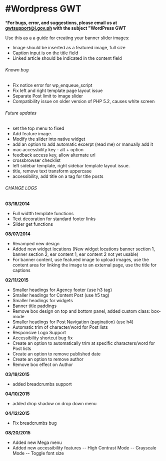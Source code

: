 #Wordpress GWT
===

***For bugs, error, and suggestions, please email us at gwtsupport@i.gov.ph with the subject "WordPress GWT**

Use this as a a guide for creating your banner slider images:
- Image should be inserted as a featured image, full size
- Caption input is on the title field
- Linked article should be indicated in the content field

###### Known bug
- Fix notice error for wp_enqueue_script
- Fix left and right template page layout issue
- Separate Post limit to image slider
- Compatibility issue on older version of PHP 5.2, causes white screen

###### Future updates
- set the top menu to fixed
- Add feature image.
- Modify the slider into native widget
- add an option to add automatic excerpt (read me) or manually add it
- mac accessbility key - alt + option
- feedback access key, allow alternate url
- crossbrowser checklist
- left sidebar template, right sidebar template layout issue.
- title, remove text transform uppercase
- accessibility, add title on a tag for title posts

###### CHANGE LOGS
**03/18/2014**
- Full widtth template functions
- Text decoration for standard footer links
- Slider get functions

**08/07/2014**
- Revamped new design
- Added new widget locations (New widget locations banner section 1, banner section 2, ear content 1, ear content 2 not yet usable)
- For banner content, use featured image to upload images, use the content area for linking the image to an external page, use the title for captions

**02/11/2015**
- Smaller headings for Agency footer (use h3 tag)
- Smaller headings for Content Post (use h5 tag)
- Smaller headings for widgets
- Banner title paddings
- Remove box design on top and bottom panel, added custom class: box-mode
- Smaller headings for Post Navigation (pagination) (use h4)
- Automatic trim of character/word for Post lists
- Responsive Logo Support
- Accessibility shortcut bug fix
- Create an option to automatically trim at specific characters/word for Post lists
- Create an option to remove published date
- Create an option to remove author
- Remove box effect on Author

**03/19/2015**
- added breadcrumbs support

**04/10/2015**
- added drop shadow on drop down menu

**04/12/2015**
- Fix breadcrumbs bug

**08/20/2015**
- Added new Mega menu
- Added new accessibility features
-- High Contrast Mode
-- Grayscale Mode
-- Toggle font size
